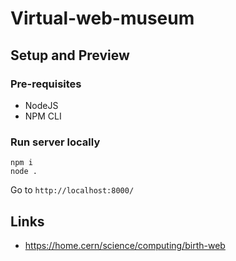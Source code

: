 # Virtual-web-museum

## Setup and Preview

### Pre-requisites

- NodeJS
- NPM CLI

### Run server locally

```
npm i
node .
```

Go to `http://localhost:8000/`

## Links

- https://home.cern/science/computing/birth-web
